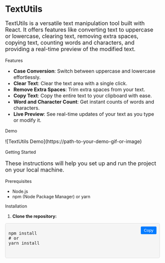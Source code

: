 <html lang="en">
<head>
    <meta charset="UTF-8">
    <meta name="viewport" content="width=device-width, initial-scale=1.0">
    <title>TextUtils README</title>
    <style>
        .code-box {
            position: relative;
            background-color: #f5f5f5;
            padding: 10px;
            border: 1px solid #ddd;
            border-radius: 5px;
            font-family: Consolas, "Courier New", monospace;
            font-size: 14px;
        }
        .copy-button {
            position: absolute;
            top: 10px;
            right: 10px;
            padding: 5px 10px;
            background-color: #007bff;
            color: white;
            border: none;
            border-radius: 3px;
            cursor: pointer;
        }
        .copy-button:active {
            background-color: #0056b3;
        }
    </style>
</head>
<body>
<h1>TextUtils</h1>

<p style="font-size: 18px;">TextUtils is a versatile text manipulation tool built with React. It offers features like converting text to uppercase or lowercase, clearing text, removing extra spaces, copying text, counting words and characters, and providing a real-time preview of the modified text.</p>
Features
<ul style="font-size: 16px;">
  <li><strong>Case Conversion</strong>: Switch between uppercase and lowercase effortlessly.</li>
  <li><strong>Clear Text</strong>: Clear the text area with a single click.</li>
  <li><strong>Remove Extra Spaces</strong>: Trim extra spaces from your text.</li>
  <li><strong>Copy Text</strong>: Copy the entire text to your clipboard with ease.</li>
  <li><strong>Word and Character Count</strong>: Get instant counts of words and characters.</li>
  <li><strong>Live Preview</strong>: See real-time updates of your text as you type or modify it.</li>
</ul>
Demo
<p style="font-size: 16px;">![TextUtils Demo](https://path-to-your-demo-gif-or-image)</p>
Getting Started
<p style="font-size: 18px;">These instructions will help you set up and run the project on your local machine.</p>
Prerequisites
<p style="font-size: 16px;">
  <ul>
    <li>Node.js</li>
    <li>npm (Node Package Manager) or yarn</li>
  </ul>
</p>
Installation
<p style="font-size: 16px;">
  <ol>
    <li><strong>Clone the repository:</strong></li>
  </ol>
</p>
<div class="code-box">
        <pre id="code-example">
npm install
# or
yarn install
        </pre>
        <button class="copy-button" onclick="copyToClipboard()">Copy</button>
    </div>
     <script>
        function copyToClipboard() {
            var code = document.getElementById("code-example");
            var range = document.createRange();
            range.selectNode(code);
            window.getSelection().removeAllRanges();
            window.getSelection().addRange(range);
            document.execCommand("copy");
            window.getSelection().removeAllRanges();
            alert("Code copied to clipboard!");
        }
    </script>
</body>
</html>
